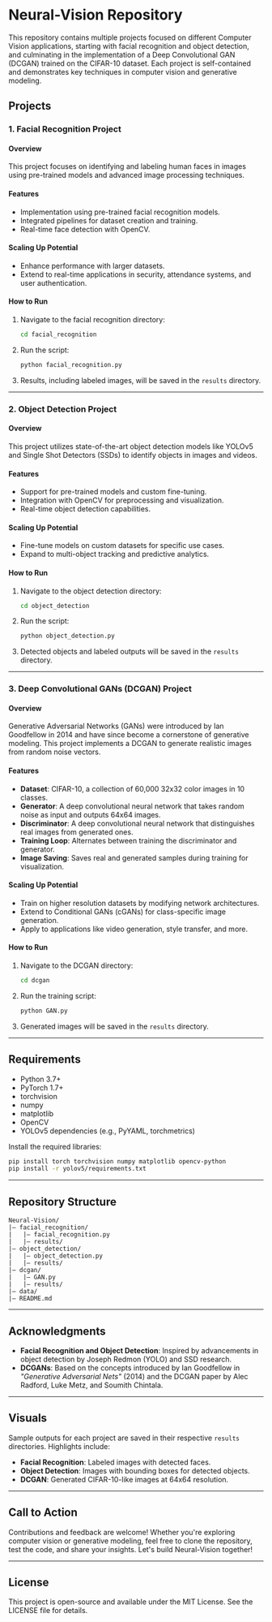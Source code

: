 # Neural-Vision Repository

This repository contains multiple projects focused on different Computer Vision applications, starting with facial recognition and object detection, and culminating in the implementation of a Deep Convolutional GAN (DCGAN) trained on the CIFAR-10 dataset. Each project is self-contained and demonstrates key techniques in computer vision and generative modeling.

## Projects

### 1. Facial Recognition Project
#### Overview
This project focuses on identifying and labeling human faces in images using pre-trained models and advanced image processing techniques.

#### Features
- Implementation using pre-trained facial recognition models.
- Integrated pipelines for dataset creation and training.
- Real-time face detection with OpenCV.

#### Scaling Up Potential
- Enhance performance with larger datasets.
- Extend to real-time applications in security, attendance systems, and user authentication.

#### How to Run
1. Navigate to the facial recognition directory:
   ```bash
   cd facial_recognition
   ```
2. Run the script:
   ```bash
   python facial_recognition.py
   ```
3. Results, including labeled images, will be saved in the `results` directory.

---

### 2. Object Detection Project
#### Overview
This project utilizes state-of-the-art object detection models like YOLOv5 and Single Shot Detectors (SSDs) to identify objects in images and videos.

#### Features
- Support for pre-trained models and custom fine-tuning.
- Integration with OpenCV for preprocessing and visualization.
- Real-time object detection capabilities.

#### Scaling Up Potential
- Fine-tune models on custom datasets for specific use cases.
- Expand to multi-object tracking and predictive analytics.

#### How to Run
1. Navigate to the object detection directory:
   ```bash
   cd object_detection
   ```
2. Run the script:
   ```bash
   python object_detection.py
   ```
3. Detected objects and labeled outputs will be saved in the `results` directory.

---

### 3. Deep Convolutional GANs (DCGAN) Project
#### Overview
Generative Adversarial Networks (GANs) were introduced by Ian Goodfellow in 2014 and have since become a cornerstone of generative modeling. This project implements a DCGAN to generate realistic images from random noise vectors.

#### Features
- **Dataset**: CIFAR-10, a collection of 60,000 32x32 color images in 10 classes.
- **Generator**: A deep convolutional neural network that takes random noise as input and outputs 64x64 images.
- **Discriminator**: A deep convolutional neural network that distinguishes real images from generated ones.
- **Training Loop**: Alternates between training the discriminator and generator.
- **Image Saving**: Saves real and generated samples during training for visualization.

#### Scaling Up Potential
- Train on higher resolution datasets by modifying network architectures.
- Extend to Conditional GANs (cGANs) for class-specific image generation.
- Apply to applications like video generation, style transfer, and more.

#### How to Run
1. Navigate to the DCGAN directory:
   ```bash
   cd dcgan
   ```
2. Run the training script:
   ```bash
   python GAN.py
   ```
3. Generated images will be saved in the `results` directory.

---

## Requirements
- Python 3.7+
- PyTorch 1.7+
- torchvision
- numpy
- matplotlib
- OpenCV
- YOLOv5 dependencies (e.g., PyYAML, torchmetrics)

Install the required libraries:
```bash
pip install torch torchvision numpy matplotlib opencv-python
pip install -r yolov5/requirements.txt
```

---

## Repository Structure
```
Neural-Vision/
|— facial_recognition/
|   |— facial_recognition.py
|   |— results/
|— object_detection/
|   |— object_detection.py
|   |— results/
|— dcgan/
|   |— GAN.py
|   |— results/
|— data/
|— README.md
```

---

## Acknowledgments
- **Facial Recognition and Object Detection**: Inspired by advancements in object detection by Joseph Redmon (YOLO) and SSD research.
- **DCGANs**: Based on the concepts introduced by Ian Goodfellow in *"Generative Adversarial Nets"* (2014) and the DCGAN paper by Alec Radford, Luke Metz, and Soumith Chintala.

---

## Visuals
Sample outputs for each project are saved in their respective `results` directories. Highlights include:
- **Facial Recognition**: Labeled images with detected faces.
- **Object Detection**: Images with bounding boxes for detected objects.
- **DCGAN**: Generated CIFAR-10-like images at 64x64 resolution.

---

## Call to Action
Contributions and feedback are welcome! Whether you're exploring computer vision or generative modeling, feel free to clone the repository, test the code, and share your insights. Let's build Neural-Vision together!

---

## License
This project is open-source and available under the MIT License. See the LICENSE file for details.




